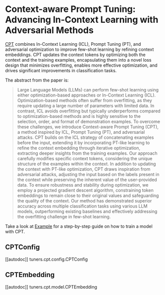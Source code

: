 <!-- Copyright 2024 The HuggingFace Team. All rights reserved.

Licensed under the Apache License, Version 2.0 (the "License"); you may not use this file except in compliance with
the License. You may obtain a copy of the License at

http://www.apache.org/licenses/LICENSE-2.0


⚠️ Note that this file is in Markdown but contains specific syntax for our doc-builder (similar to MDX) that may not be
rendered properly in your Markdown viewer.
-->

# Context-aware Prompt Tuning: Advancing In-Context Learning with Adversarial Methods

[CPT](https://huggingface.co/papers/2410.17222) combines In-Context Learning (ICL), Prompt Tuning (PT), and adversarial optimization to improve few-shot learning by refining context embeddings. CPT updates the context tokens by optimizing both the context and the training examples, encapsulating them into a novel loss design that minimizes overfitting, enables more effective optimization, and drives significant improvements in classification tasks.

[//]: # ([CPT]&#40;https://huggingface.co/papers/2410.17222&#41; for the paper)

The abstract from the paper is:

> Large Language Models (LLMs) can perform few-shot learning using either optimization-based approaches or In-Context Learning (ICL). Optimization-based methods often suffer from overfitting, as they require updating a large number of parameters with limited data. In contrast, ICL avoids overfitting but typically underperforms compared to optimization-based methods and is highly sensitive to the selection, order, and format of demonstration examples. To overcome these challenges, we introduce Context-aware Prompt Tuning (CPT), a method inspired by ICL, Prompt Tuning (PT), and adversarial attacks. CPT builds on the ICL strategy of concatenating examples before the input, extending it by incorporating PT-like learning to refine the context embedding through iterative optimization, extracting deeper insights from the training examples. Our approach carefully modifies specific context tokens, considering the unique structure of the examples within the context. In addition to updating the context with PT-like optimization, CPT draws inspiration from adversarial attacks, adjusting the input based on the labels present in the context while preserving the inherent value of the user-provided data. To ensure robustness and stability during optimization, we employ a projected gradient descent algorithm, constraining token embeddings to remain close to their original values and safeguarding the quality of the context. Our method has demonstrated superior accuracy across multiple classification tasks using various LLM models, outperforming existing baselines and effectively addressing the overfitting challenge in few-shot learning.


Take a look at [Example](https://github.com/huggingface/peft/blob/main/examples/cpt_finetuning/README.md) for a step-by-step guide on how to train a model with CPT.


## CPTConfig

[[autodoc]] tuners.cpt.config.CPTConfig

## CPTEmbedding

[[autodoc]] tuners.cpt.model.CPTEmbedding

